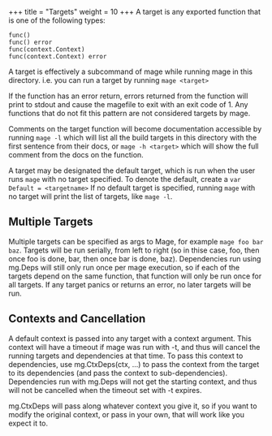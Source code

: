 +++
title = "Targets"
weight = 10
+++
A target is any exported function that is one of the following types:
```
func()
func() error 
func(context.Context)
func(context.Context) error
```
A target is effectively a subcommand of mage while running mage in
this directory.  i.e. you can run a target by running `mage <target>`

If the function has an error return, errors returned from the function will
print to stdout and cause the magefile to exit with an exit code of 1.  Any
functions that do not fit this pattern are not considered targets by mage.

Comments on the target function will become documentation accessible by running
`mage -l` which will list all the build targets in this directory with the first
sentence from their docs, or `mage -h <target>` which will show the full comment
from the docs on the function.

A target may be designated the default target, which is run when the user runs
`mage` with no target specified. To denote the default, create a `var Default =
<targetname>`  If no default target is specified, running `mage` with no target
will print the list of targets, like `mage -l`.

## Multiple Targets

Multiple targets can be specified as args to Mage, for example `mage foo bar
baz`.  Targets will be run serially, from left to right (so in thise case, foo,
then once foo is done, bar, then once bar is done, baz).  Dependencies run using
mg.Deps will still only run once per mage execution, so if each of the targets
depend on the same function, that function will only be run once for all
targets.  If any target panics or returns an error, no later targets will be run.

## Contexts and Cancellation

A default context is passed into any target with a context argument.  This
context will have a timeout if mage was run with -t, and thus will cancel the
running targets and dependencies at that time.  To pass this context to
dependencies, use mg.CtxDeps(ctx, ...) to pass the context from the target to
its dependencies (and pass the context to sub-dependencies).  Dependencies run
with mg.Deps will not get the starting context, and thus will not be cancelled
when the timeout set with -t expires.

mg.CtxDeps will pass along whatever context you give it, so if you want to
modify the original context, or pass in your own, that will work like you expect
it to.